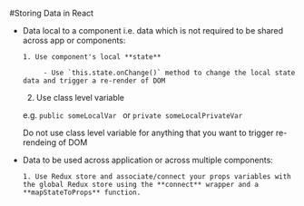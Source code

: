 #Storing Data in React


- Data local to a component i.e. data which is not required to be shared across app or components:


      
      1. Use component's local **state** 

           - Use `this.state.onChange()` method to change the local state data and trigger a re-render of DOM
     
     
     2. Use class level variable
  
     e.g. `public someLocalVar `
     or `private someLocalPrivateVar`
     
     Do not use class level variable for anything that you want to trigger re-rendeing of DOM
     

- Data to be used across application or across multiple components:

      1. Use Redux store and associate/connect your props variables with the global Redux store using the **connect** wrapper and a **mapStateToProps** function.
